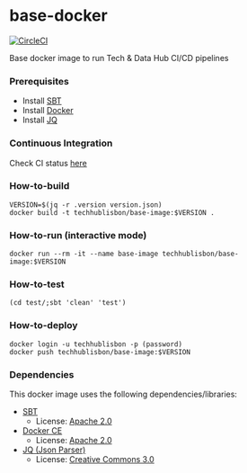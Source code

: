 # base-docker

[![CircleCI](https://circleci.com/gh/TechhubLisbon/base-docker.svg?style=svg)](https://circleci.com/gh/TechhubLisbon/base-docker)

Base docker image to run Tech & Data Hub CI/CD pipelines

### Prerequisites

* Install [SBT](https://www.scala-sbt.org/download.html)
* Install [Docker](https://docs.docker.com/install/linux/docker-ce/ubuntu/) 
* Install [JQ](https://stedolan.github.io/jq/download/)

### Continuous Integration

Check CI status [here](https://circleci.com/gh/techhublisbon/base-docker)

### How-to-build
```
VERSION=$(jq -r .version version.json)
docker build -t techhublisbon/base-image:$VERSION .
```

### How-to-run (interactive mode)
```
docker run --rm -it --name base-image techhublisbon/base-image:$VERSION
```

### How-to-test
```
(cd test/;sbt 'clean' 'test')
```

### How-to-deploy
```
docker login -u techhublisbon -p (password)
docker push techhublisbon/base-image:$VERSION
```

### Dependencies
This docker image uses the following dependencies/libraries:
* [SBT](https://github.com/sbt/sbt)
  * License: [Apache 2.0](https://github.com/sbt/sbt/blob/develop/LICENSE)
* [Docker CE](https://github.com/docker/docker-ce)
  * License: [Apache 2.0](https://github.com/docker/docker-ce/blob/master/components/engine/LICENSE)
* [JQ (Json Parser)]()
  * License: [Creative Commons 3.0](https://github.com/stedolan/jq/blob/master/COPYING)
